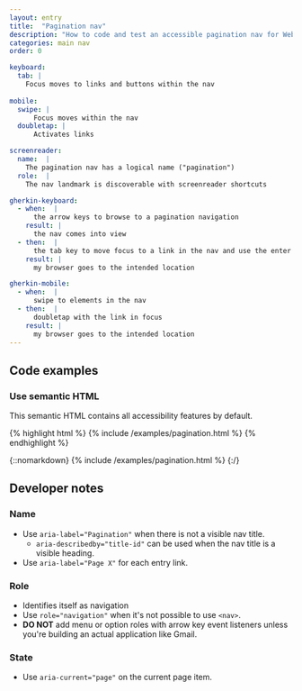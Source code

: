 ```yaml
---
layout: entry
title:  "Pagination nav"
description: "How to code and test an accessible pagination nav for Web"
categories: main nav
order: 0

keyboard:
  tab: |
    Focus moves to links and buttons within the nav
        
mobile:
  swipe: |
      Focus moves within the nav
  doubletap: |
      Activates links

screenreader:
  name:  |
    The pagination nav has a logical name ("pagination")
  role:  |
    The nav landmark is discoverable with screenreader shortcuts

gherkin-keyboard: 
  - when:  |
      the arrow keys to browse to a pagination navigation
    result: |
      the nav comes into view
  - then:  |
      the tab key to move focus to a link in the nav and use the enter key
    result: |
      my browser goes to the intended location

gherkin-mobile:
  - when:  |
      swipe to elements in the nav
  - then:  |
      doubletap with the link in focus
    result: |
      my browser goes to the intended location
---
```


## Code examples

### Use semantic HTML
This semantic HTML contains all accessibility features by default.

{% highlight html %}
{% include /examples/pagination.html %}
{% endhighlight %}

{::nomarkdown}
{% include /examples/pagination.html %}
{:/}


## Developer notes

### Name

- Use `aria-label="Pagination"` when there is not a visible nav title.
  - `aria-describedby="title-id"` can be used when the nav title is a visible heading.
- Use `aria-label="Page X"` for each entry link.

### Role

- Identifies itself as navigation
- Use `role="navigation"` when it's not possible to use `<nav>`. 
- **DO NOT** add menu or option roles with arrow key event listeners unless you're building an actual application like Gmail.

### State

- Use `aria-current="page"` on the current page item.